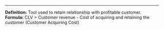 ___
**Definition:** Tool used to retain relationship with profitable customer.
**Formula:** CLV = Customer revenue - Cost of acquiring and retaining the customer (Customer Acquiring Cost)


